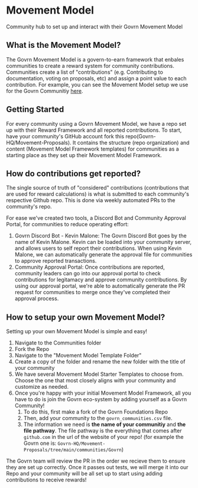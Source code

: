 # Movement Model

Community hub to set up and interact with their Govrn Movement Model

## What is the Movement Model?

The Govrn Movement Model is a govern-to-earn framework that enbales communities to create a reward system for community contributions. Communities create a list of "contributions" (e.g. Contributing to documentation, voting on proposals, etc) and assign a point value to each contribution. For example, you can see the Movement Model setup we use for the Govrn Communitiy [here](https://github.com/Govrn-HQ/foundation/blob/main/Govrn-Movement-Model.csv).

## Getting Started

For every community using a Govrn Movement Model, we have a repo set up with their Reward Framework and all reported contributions. To start, have your community's GitHub account fork this repo(Govrn-HQ/Movement-Proposals). It contains the structure (repo organization) and content (Movement Model Framework templates) for communities as a starting place as they set up their Movement Model Framework.

## How do contributions get reported?

The single source of truth of "considered" contributions (contributions that are used for reward calculations) is what is submitted to each community's respective Github repo. This is done via weekly automated PRs to the community's repo.

For ease we've created two tools, a Discord Bot and Community Approval Portal, for communities to reduce operating effort:

1. Govrn Discord Bot - Kevin Malone: The Govrn Discord Bot goes by the name of Kevin Malone. Kevin can be loaded into your community server, and allows users to self report their contributions. When using Kevin Malone, we can automatically generate the approval file for communities to approve reported transactions.
2. Community Approval Portal: Once contributions are reported, community leaders can go into our approval portal to check contributions for legitamacy and approve community contributions. By using our approval portal, we're able to automatically generate the PR request for communities to merge once they've completed their approval process.

## How to setup your own Movement Model?

Setting up your own Movement Model is simple and easy!

1. Navigate to the Communities folder
2. Fork the Repo
3. Navigate to the "Movement Model Template Folder"
4. Create a copy of the folder and rename the new folder with the title of your community
5. We have several Movement Model Starter Templates to choose from. Choose the one that most closely aligns with your community and customize as needed.
6. Once you're happy with your initial Movement Model Framework, all you have to do is join the Govrn eco-system by adding yourself as a Govrn Community!
   1. To do this, first make a fork of the Govrn Foundations Repo
   2. Then, add your community to the `govrn_communities.csv` file.
   3. The information we need is **the name of your communitiy** and **the file pathway**. The file pathway is the everything that comes after `github.com` in the url of the website of your repo! (for example the Govrn one is: `Govrn-HQ/Movement-Proposals/tree/main/communities/Govrn`)

The Govrn team will review the PR in the order we recieve them to ensure they are set up correctly. Once it passes out tests, we will merge it into our Repo and your community will be all set up to start using adding contributions to receive rewards!
